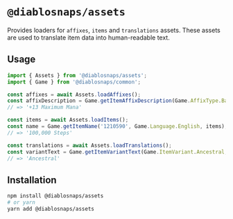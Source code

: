 # `@diablosnaps/assets`

Provides loaders for `affixes`, `items` and `translations` assets. These assets are used to translate item data into human-readable text. 

## Usage

```ts
import { Assets } from '@diablosnaps/assets';
import { Game } from '@diablosnaps/common';

const affixes = await Assets.loadAffixes();
const affixDescription = Game.getItemAffixDescription(Game.AffixType.Basic, '577013', Game.Language.English, affixes, '13');
// => '+13 Maximum Mana'

const items = await Assets.loadItems();
const name = Game.getItemName('1210590', Game.Language.English, items);
// => '100,000 Steps'

const translations = await Assets.loadTranslations();
const variantText = Game.getItemVariantText(Game.ItemVariant.Ancestral, Game.Language.English, translations);
// => 'Ancestral'
```

## Installation

```sh
npm install @diablosnaps/assets
# or yarn
yarn add @diablosnaps/assets
```